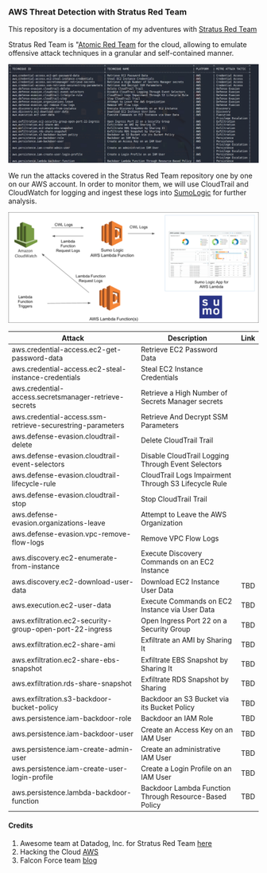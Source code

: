 ### AWS Threat Detection with Stratus Red Team

This repository is a documentation of my adventures with [Stratus Red Team](https://github.com/DataDog/stratus-red-team) 

Stratus Red Team is "[Atomic Red Team](https://github.com/redcanaryco/atomic-red-team) for the cloud, allowing to emulate offensive attack techniques in a granular and self-contained manner.

![](./Screenshots/17.png)

We run the attacks covered in the Stratus Red Team repository one by one on our AWS account. In order to monitor them, we will use CloudTrail and CloudWatch for logging and ingest these logs into [SumoLogic](https://www.sumologic.com/) for further analysis.

![](./Screenshots/18.png)

| Attack                                                     	| Description                                            	|                              Link                              	|
|------------------------------------------------------------	|--------------------------------------------------------	|:--------------------------------------------------------------:	|
| aws.credential-access.ec2-get-password-data                	| Retrieve EC2 Password Data                             	|         [](aws.credential-access.ec2-get-password-data)        	|
| aws.credential-access.ec2-steal-instance-credentials       	| Steal EC2 Instance Credentials                         	|    [](aws.credential-access.ec2-steal-instance-credentials)    	|
| aws.credential-access.secretsmanager-retrieve-secrets      	| Retrieve a High Number of Secrets Manager secrets      	|    [](aws.credential-access.secretsmanager-retrieve-secrets)   	|
| aws.credential-access.ssm-retrieve-securestring-parameters 	| Retrieve And Decrypt SSM Parameters                    	| [](aws.credential-access.ssm-retrieve-securestring-parameters) 	|
| aws.defense-evasion.cloudtrail-delete                      	| Delete CloudTrail Trail                                	|            [](aws.defense-evasion.cloudtrail-delete)           	|
| aws.defense-evasion.cloudtrail-event-selectors             	| Disable CloudTrail Logging Through Event Selectors     	|       [](aws.defense-evasion.cloudtrail-event-selectors)       	|
| aws.defense-evasion.cloudtrail-lifecycle-rule              	| CloudTrail Logs Impairment Through S3 Lifecycle Rule   	|        [](aws.defense-evasion.cloudtrail-lifecycle-rule)       	|
| aws.defense-evasion.cloudtrail-stop                        	| Stop CloudTrail Trail                                  	|             [](aws.defense-evasion.cloudtrail-stop)            	|
| aws.defense-evasion.organizations-leave                    	| Attempt to Leave the AWS Organization                  	|           [](aws.defense-evasion.organizations-leave)          	|
| aws.defense-evasion.vpc-remove-flow-logs                   	| Remove VPC Flow Logs                                   	|          [](aws.defense-evasion.vpc-remove-flow-logs)          	|
| aws.discovery.ec2-enumerate-from-instance                  	| Execute Discovery Commands on an EC2 Instance          	|          [](aws.discovery.ec2-enumerate-from-instance)         	|
| aws.discovery.ec2-download-user-data                       	| Download EC2 Instance User Data                        	|                               TBD                              	|
| aws.execution.ec2-user-data                                	| Execute Commands on EC2 Instance via User Data         	|                               TBD                              	|
| aws.exfiltration.ec2-security-group-open-port-22-ingress   	| Open Ingress Port 22 on a Security Group               	|                               TBD                              	|
| aws.exfiltration.ec2-share-ami                             	| Exfiltrate an AMI by Sharing It                        	|                               TBD                              	|
| aws.exfiltration.ec2-share-ebs-snapshot                    	| Exfiltrate EBS Snapshot by Sharing It                  	|                               TBD                              	|
| aws.exfiltration.rds-share-snapshot                        	| Exfiltrate RDS Snapshot by Sharing                     	|                               TBD                              	|
| aws.exfiltration.s3-backdoor-bucket-policy                 	| Backdoor an S3 Bucket via its Bucket Policy            	|                               TBD                              	|
| aws.persistence.iam-backdoor-role                          	| Backdoor an IAM Role                                   	|                               TBD                              	|
| aws.persistence.iam-backdoor-user                          	| Create an Access Key on an IAM User                    	|                               TBD                              	|
| aws.persistence.iam-create-admin-user                      	| Create an administrative IAM User                      	|                               TBD                              	|
| aws.persistence.iam-create-user-login-profile              	| Create a Login Profile on an IAM User                  	|                               TBD                              	|
| aws.persistence.lambda-backdoor-function                   	| Backdoor Lambda Function Through Resource-Based Policy 	|                               TBD                              	|

#### Credits
1.  Awesome team at Datadog, Inc. for Stratus Red Team [here](https://github.com/DataDog/stratus-red-team)
2.  Hacking the Cloud [AWS](https://hackingthe.cloud/aws/general-knowledge/assume_role_logic/)
3.  Falcon Force team [blog](https://medium.com/falconforce/falconfriday-detecting-realistic-aws-cloud-attacks-using-azure-sentinel-0xff1c-b62fd45c87dc)